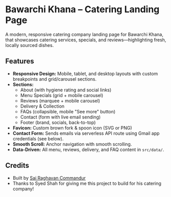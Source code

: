 # Bawarchi Khana – Catering Landing Page

A modern, responsive catering company landing page for Bawarchi Khana, that showcases catering services, specials, and reviews—highlighting fresh, locally sourced dishes.

## Features

- **Responsive Design:** Mobile, tablet, and desktop layouts with custom breakpoints and grid/carousel sections.
- **Sections:**
	- About (with hygiene rating and social links)
	- Menu Specials (grid + mobile carousel)
	- Reviews (marquee + mobile carousel)
	- Delivery & Collection
	- FAQs (collapsible, mobile "See more" button)
	- Contact (form with live email sending)
	- Footer (brand, socials, back-to-top)
- **Favicon:** Custom brown fork & spoon icon (SVG or PNG)
- **Contact Form:** Sends emails via serverless API route using Gmail app credentials (see below).
- **Smooth Scroll:** Anchor navigation with smooth scrolling.
- **Data-Driven:** All menu, reviews, delivery, and FAQ content in `src/data/`.

## Credits

- Built by [Sai Raghavan Commandur](https://www.linkedin.com/in/raghavcommandur/)
- Thanks to Syed Shah for giving me this project to build for his catering company!
